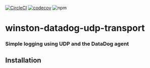 [![CircleCI](https://circleci.com/gh/TheMagoo73/winston-datadog-udp-transport.svg?style=svg)](https://circleci.com/gh/TheMagoo73/winston-datadog-udp-transport)  [![codecov](https://codecov.io/gh/TheMagoo73/winston-datadog-udp-transport/branch/master/graph/badge.svg)](https://codecov.io/gh/TheMagoo73/winston-datadog-udp-transport)  ![npm](https://img.shields.io/npm/v/winston-datadog-udp-transport.svg)

# winston-datadog-udp-transport
### Simple logging using UDP and the DataDog agent

## Installation
